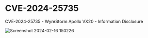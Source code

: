 # CVE-2024-25735
CVE-2024-25735 - WyreStorm Apollo VX20 - Information Disclosure

![Screenshot 2024-02-16 150226](https://github.com/codeb0ss/CVE-2024-25735-PoC/assets/135759201/079973e2-10ff-4637-ba8a-b4fbd7c955cb)
